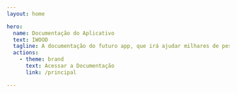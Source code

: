 ```yaml
---
layout: home

hero:
  name: Documentação do Aplicativo
  text: IWOOD
  tagline: A documentação do futuro app, que irá ajudar milhares de pessoas.
  actions:
    - theme: brand
      text: Acessar a Documentação
      link: /principal

---
```

